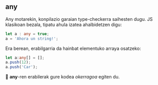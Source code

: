 ## any

Any motarekin, konpilazio garaian type-checkerra saihesten dugu. JS klasikoan bezala, tipatu ahula izatea ahalbidetzen digu:
```typescript
let a : any = true;
a = 'Ahora un string!';
```

Era berean, erabilgarria da hainbat elementuko arraya osatzeko:
```typescript
let a:any[] = [];
a.push(12);
a.push('Car');
```

🤷‍ **any**-ren erabilerak gure kodea _okerragoa_ egiten du.
